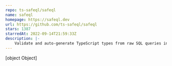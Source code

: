 ```yaml
---
repo: ts-safeql/safeql
name: safeql
homepage: https://safeql.dev
url: https://github.com/ts-safeql/safeql
stars: 1387
starredAt: 2022-09-14T21:59:33Z
description: |-
    Validate and auto-generate TypeScript types from raw SQL queries in PostgreSQL.
---
```


[object Object]
